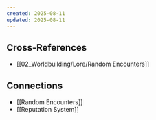 ```yaml
---
created: 2025-08-11
updated: 2025-08-11
---
```




## Cross-References

- [[02_Worldbuilding/Lore/Random Encounters]]


## Connections

- [[Random Encounters]]
- [[Reputation System]]

